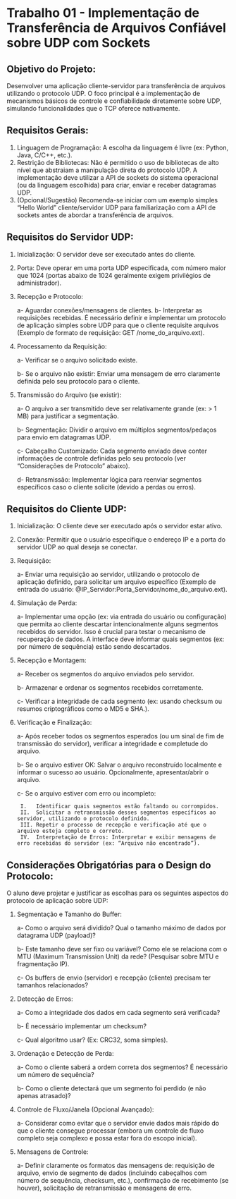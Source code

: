 # Trabalho 01 - Implementação de Transferência de Arquivos Confiável sobre UDP com Sockets

## Objetivo do Projeto:
Desenvolver uma aplicação cliente-servidor para transferência de arquivos utilizando o protocolo UDP. O foco principal é a implementação de mecanismos básicos de controle e confiabilidade diretamente sobre UDP, simulando funcionalidades que o TCP oferece nativamente.

## Requisitos Gerais:
1. Linguagem de Programação: A escolha da linguagem é livre (ex: Python, Java, C/C++, etc.).
2. Restrição de Bibliotecas: Não é permitido o uso de bibliotecas de alto nível que abstraiam a manipulação direta do protocolo UDP. A implementação deve utilizar a API de sockets do sistema operacional (ou da linguagem escolhida) para criar, enviar e receber datagramas UDP.
3. (Opcional/Sugestão) Recomenda-se iniciar com um exemplo simples “Hello World” cliente/servidor UDP para familiarização com a API de sockets antes de abordar a transferência de arquivos.
   
## Requisitos do Servidor UDP:
1. Inicialização: O servidor deve ser executado antes do cliente.
2. Porta: Deve operar em uma porta UDP especificada, com número maior que 1024 (portas abaixo de 1024 geralmente exigem privilégios de administrador).
3. Recepção e Protocolo:
   
    a- Aguardar conexões/mensagens de clientes.
    b- Interpretar as requisições recebidas. É necessário definir e implementar um protocolo de aplicação simples sobre UDP para que o cliente requisite arquivos (Exemplo de formato de requisição: GET /nome_do_arquivo.ext).
   
4. Processamento da Requisição:
   
    a- Verificar se o arquivo solicitado existe.
   
    b- Se o arquivo não existir: Enviar uma mensagem de erro claramente definida pelo seu protocolo para o cliente.
  
5. Transmissão do Arquivo (se existir):
   
    a- O arquivo a ser transmitido deve ser relativamente grande (ex: > 1 MB) para justificar a segmentação.

    b- Segmentação: Dividir o arquivo em múltiplos segmentos/pedaços para envio em datagramas UDP.
   
    c- Cabeçalho Customizado: Cada segmento enviado deve conter informações de controle definidas pelo seu protocolo (ver “Considerações de Protocolo” abaixo).
   
    d- Retransmissão: Implementar lógica para reenviar segmentos específicos caso o cliente solicite (devido a perdas ou erros).
   
## Requisitos do Cliente UDP:

1. Inicialização: O cliente deve ser executado após o servidor estar ativo.
   
2. Conexão: Permitir que o usuário especifique o endereço IP e a porta do servidor UDP ao qual deseja se conectar.
   
3. Requisição:
   
    a- Enviar uma requisição ao servidor, utilizando o protocolo de aplicação definido, para solicitar um arquivo específico (Exemplo de entrada do usuário: @IP_Servidor:Porta_Servidor/nome_do_arquivo.ext).
   
4. Simulação de Perda:
   
    a- Implementar uma opção (ex: via entrada do usuário ou configuração) que permita ao cliente descartar intencionalmente alguns segmentos recebidos do servidor. Isso é crucial para testar o mecanismo de recuperação de dados. A interface deve informar quais segmentos (ex: por número de sequência) estão sendo descartados.
   
5. Recepção e Montagem:
    
    a- Receber os segmentos do arquivo enviados pelo servidor.
   
    b- Armazenar e ordenar os segmentos recebidos corretamente.
   
    c- Verificar a integridade de cada segmento (ex: usando checksum ou resumos criptográficos como o MD5 e SHA.).
   
6. Verificação e Finalização:
    
    a- Após receber todos os segmentos esperados (ou um sinal de fim de transmissão do servidor), verificar a integridade e completude do arquivo.
    
    b- Se o arquivo estiver OK: Salvar o arquivo reconstruído localmente e informar o sucesso ao usuário. Opcionalmente, apresentar/abrir o arquivo.
    
    c- Se o arquivo estiver com erro ou incompleto:
    
        I.   Identificar quais segmentos estão faltando ou corrompidos.
        II.  Solicitar a retransmissão desses segmentos específicos ao servidor, utilizando o protocolo definido.
        III. Repetir o processo de recepção e verificação até que o arquivo esteja completo e correto.
        IV.  Interpretação de Erros: Interpretar e exibir mensagens de erro recebidas do servidor (ex: “Arquivo não encontrado”).
    

## Considerações Obrigatórias para o Design do Protocolo:
O aluno deve projetar e justificar as escolhas para os seguintes aspectos do protocolo de aplicação sobre UDP:

1. Segmentação e Tamanho do Buffer:
   
    a- Como o arquivo será dividido? Qual o tamanho máximo de dados por datagrama UDP (payload)?
   
    b- Este tamanho deve ser fixo ou variável? Como ele se relaciona com o MTU (Maximum Transmission Unit) da rede? (Pesquisar sobre MTU e fragmentação IP).
   
    c- Os buffers de envio (servidor) e recepção (cliente) precisam ter tamanhos relacionados?
   
2. Detecção de Erros:
   
    a- Como a integridade dos dados em cada segmento será verificada?
   
    b- É necessário implementar um checksum?
   
    c- Qual algoritmo usar? (Ex: CRC32, soma simples).
   
3. Ordenação e Detecção de Perda:
   
    a- Como o cliente saberá a ordem correta dos segmentos? É necessário um número de sequência?
   
    b- Como o cliente detectará que um segmento foi perdido (e não apenas atrasado)?
   
4. Controle de Fluxo/Janela (Opcional Avançado):
   
    a- Considerar como evitar que o servidor envie dados mais rápido do que o cliente consegue processar (embora um controle de fluxo completo seja complexo e possa estar fora do escopo inicial).
   
5. Mensagens de Controle:
    
    a- Definir claramente os formatos das mensagens de: requisição de arquivo, envio de segmento de dados (incluindo cabeçalhos com número de sequência, checksum, etc.), confirmação de recebimento (se houver), solicitação de retransmissão e mensagens de erro.
